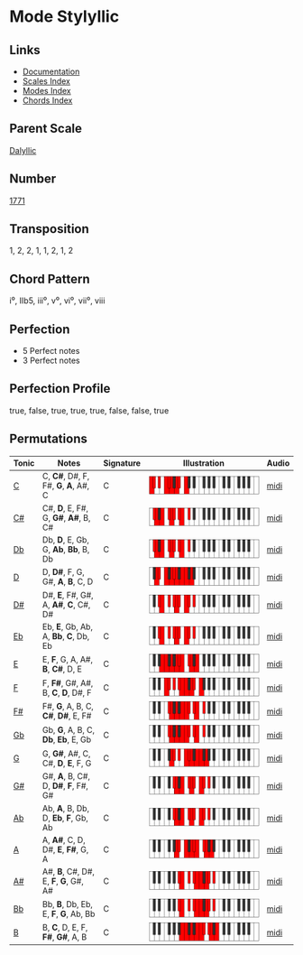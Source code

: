 # Mode Stylyllic

## Links

- [Documentation](README.md)
- [Scales Index](Scales.md)
- [Modes Index](Modes.md)
- [Chords Index](Chords.md)

## Parent Scale

[Dalyllic](ScaleDalyllic.md)

## Number

[1771](https://ianring.com/musictheory/scales/1771)

## Transposition

1, 2, 2, 1, 1, 2, 1, 2

## Chord Pattern

i⁰, IIb5, iii⁰, v⁰, vi⁰, vii⁰, viii

## Perfection

- 5 Perfect notes
- 3 Perfect notes

## Perfection Profile

true, false, true, true, true, false, false, true

## Permutations

| Tonic | Notes | Signature | Illustration | Audio |
|-------|-------|-----------|--------------|-------|
| [C](ModeCNaturalStylyllic.md) | C, **C#**, D#, F, F#, **G**, **A**, A#, C | C | ![CNaturalStylyllic](ModeCNaturalStylyllic.png) | [midi](https://github.com/edipermadi/music/blob/main/docs/ModeCNaturalStylyllic.mid?raw=true) |
| [C#](ModeCSharpStylyllic.md) | C#, **D**, E, F#, G, **G#**, **A#**, B, C# | C | ![CSharpStylyllic](ModeCSharpStylyllic.png) | [midi](https://github.com/edipermadi/music/blob/main/docs/ModeCSharpStylyllic.mid?raw=true) |
| [Db](ModeDFlatStylyllic.md) | Db, **D**, E, Gb, G, **Ab**, **Bb**, B, Db | C | ![DFlatStylyllic](ModeDFlatStylyllic.png) | [midi](https://github.com/edipermadi/music/blob/main/docs/ModeDFlatStylyllic.mid?raw=true) |
| [D](ModeDNaturalStylyllic.md) | D, **D#**, F, G, G#, **A**, **B**, C, D | C | ![DNaturalStylyllic](ModeDNaturalStylyllic.png) | [midi](https://github.com/edipermadi/music/blob/main/docs/ModeDNaturalStylyllic.mid?raw=true) |
| [D#](ModeDSharpStylyllic.md) | D#, **E**, F#, G#, A, **A#**, **C**, C#, D# | C | ![DSharpStylyllic](ModeDSharpStylyllic.png) | [midi](https://github.com/edipermadi/music/blob/main/docs/ModeDSharpStylyllic.mid?raw=true) |
| [Eb](ModeEFlatStylyllic.md) | Eb, **E**, Gb, Ab, A, **Bb**, **C**, Db, Eb | C | ![EFlatStylyllic](ModeEFlatStylyllic.png) | [midi](https://github.com/edipermadi/music/blob/main/docs/ModeEFlatStylyllic.mid?raw=true) |
| [E](ModeENaturalStylyllic.md) | E, **F**, G, A, A#, **B**, **C#**, D, E | C | ![ENaturalStylyllic](ModeENaturalStylyllic.png) | [midi](https://github.com/edipermadi/music/blob/main/docs/ModeENaturalStylyllic.mid?raw=true) |
| [F](ModeFNaturalStylyllic.md) | F, **F#**, G#, A#, B, **C**, **D**, D#, F | C | ![FNaturalStylyllic](ModeFNaturalStylyllic.png) | [midi](https://github.com/edipermadi/music/blob/main/docs/ModeFNaturalStylyllic.mid?raw=true) |
| [F#](ModeFSharpStylyllic.md) | F#, **G**, A, B, C, **C#**, **D#**, E, F# | C | ![FSharpStylyllic](ModeFSharpStylyllic.png) | [midi](https://github.com/edipermadi/music/blob/main/docs/ModeFSharpStylyllic.mid?raw=true) |
| [Gb](ModeGFlatStylyllic.md) | Gb, **G**, A, B, C, **Db**, **Eb**, E, Gb | C | ![GFlatStylyllic](ModeGFlatStylyllic.png) | [midi](https://github.com/edipermadi/music/blob/main/docs/ModeGFlatStylyllic.mid?raw=true) |
| [G](ModeGNaturalStylyllic.md) | G, **G#**, A#, C, C#, **D**, **E**, F, G | C | ![GNaturalStylyllic](ModeGNaturalStylyllic.png) | [midi](https://github.com/edipermadi/music/blob/main/docs/ModeGNaturalStylyllic.mid?raw=true) |
| [G#](ModeGSharpStylyllic.md) | G#, **A**, B, C#, D, **D#**, **F**, F#, G# | C | ![GSharpStylyllic](ModeGSharpStylyllic.png) | [midi](https://github.com/edipermadi/music/blob/main/docs/ModeGSharpStylyllic.mid?raw=true) |
| [Ab](ModeAFlatStylyllic.md) | Ab, **A**, B, Db, D, **Eb**, **F**, Gb, Ab | C | ![AFlatStylyllic](ModeAFlatStylyllic.png) | [midi](https://github.com/edipermadi/music/blob/main/docs/ModeAFlatStylyllic.mid?raw=true) |
| [A](ModeANaturalStylyllic.md) | A, **A#**, C, D, D#, **E**, **F#**, G, A | C | ![ANaturalStylyllic](ModeANaturalStylyllic.png) | [midi](https://github.com/edipermadi/music/blob/main/docs/ModeANaturalStylyllic.mid?raw=true) |
| [A#](ModeASharpStylyllic.md) | A#, **B**, C#, D#, E, **F**, **G**, G#, A# | C | ![ASharpStylyllic](ModeASharpStylyllic.png) | [midi](https://github.com/edipermadi/music/blob/main/docs/ModeASharpStylyllic.mid?raw=true) |
| [Bb](ModeBFlatStylyllic.md) | Bb, **B**, Db, Eb, E, **F**, **G**, Ab, Bb | C | ![BFlatStylyllic](ModeBFlatStylyllic.png) | [midi](https://github.com/edipermadi/music/blob/main/docs/ModeBFlatStylyllic.mid?raw=true) |
| [B](ModeBNaturalStylyllic.md) | B, **C**, D, E, F, **F#**, **G#**, A, B | C | ![BNaturalStylyllic](ModeBNaturalStylyllic.png) | [midi](https://github.com/edipermadi/music/blob/main/docs/ModeBNaturalStylyllic.mid?raw=true) |
